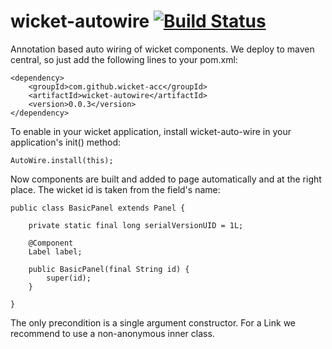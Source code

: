 wicket-autowire [![Build Status](https://travis-ci.org/wicket-acc/wicket-autowire.png?branch=master)](https://travis-ci.org/wicket-acc/wicket-autowire)
=================================================================================================================================================

Annotation based auto wiring of wicket components. We deploy to maven central, so just add the following lines to your pom.xml:

	<dependency>
		<groupId>com.github.wicket-acc</groupId>
		<artifactId>wicket-autowire</artifactId>
		<version>0.0.3</version>
	</dependency>

To enable in your wicket application, install wicket-auto-wire in your application's init() method:

	AutoWire.install(this);

Now components are built and added to page automatically and at the right place. The wicket id is taken from the field's name:

	public class BasicPanel extends Panel {
	
		private static final long serialVersionUID = 1L;
	
		@Component
		Label label;
	
		public BasicPanel(final String id) {
			super(id);
		}
	
	}

The only precondition is a single argument constructor. For a Link we recommend to use a non-anonymous inner class.